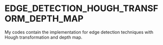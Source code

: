 # EDGE_DETECTION_HOUGH_TRANSFORM_DEPTH_MAP
My codes contain the implementation for edge detection techniques with Hough transformation and depth map.

